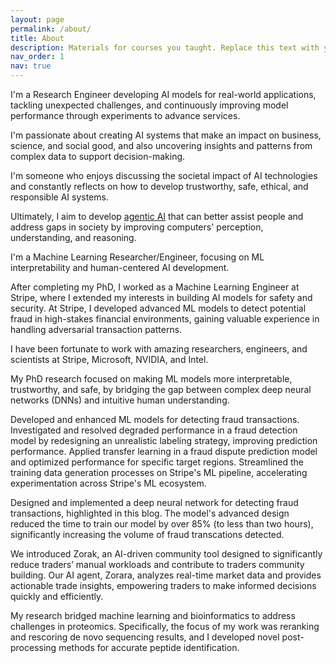 ```yaml
---
layout: page
permalink: /about/
title: About
description: Materials for courses you taught. Replace this text with your description.
nav_order: 1
nav: true
---
```


I'm a Research Engineer developing AI models for real-world applications, tackling unexpected challenges, and continuously improving model performance through experiments to advance services.

I'm passionate about creating AI systems that make an impact on business, science, and social good, and also uncovering insights and patterns from complex data to support decision-making.

I'm someone who enjoys discussing the societal impact of AI technologies and constantly reflects on how to develop trustworthy, safe, ethical, and responsible AI systems.

Ultimately, I aim to develop <u>agentic AI</u> that can better assist people and address gaps in society by improving computers' perception, understanding, and reasoning.

I'm a Machine Learning Researcher/Engineer, focusing on ML interpretability and human-centered AI development.

After completing my PhD, I worked as a Machine Learning Engineer at Stripe, where I extended my interests in building AI models for safety and security. At Stripe, I developed advanced ML models to detect potential fraud in high-stakes financial environments, gaining valuable experience in handling adversarial transaction patterns.

I have been fortunate to work with amazing researchers, engineers, and scientists at Stripe, Microsoft, NVIDIA, and Intel.

My PhD research focused on making ML models more interpretable, trustworthy, and safe, by bridging the gap between complex deep neural networks (DNNs) and intuitive human understanding.

Developed and enhanced ML models for detecting fraud transactions.
Investigated and resolved degraded performance in a fraud detection model by redesigning an unrealistic labeling strategy, improving prediction performance.
Applied transfer learning in a fraud dispute prediction model and optimized performance for specific target regions.
Streamlined the training data generation processes on Stripe's ML pipeline, accelerating experimentation across Stripe's ML ecosystem.

Designed and implemented a deep neural network for detecting fraud transactions, highlighted in this blog. The model's advanced design reduced the time to train our model by over 85% (to less than two hours), significantly increasing the volume of fraud transcations detected.

We introduced Zorak, an AI-driven community tool designed to significantly reduce traders’ manual workloads and contribute to traders community building. Our AI agent, Zorara, analyzes real-time market data and provides actionable trade insights, empowering traders to make informed decisions quickly and efficiently.

My research bridged machine learning and bioinformatics to address challenges in proteomics. Specifically, the focus of my work was reranking and rescoring de novo sequencing results, and I developed novel post-processing methods for accurate peptide identification.
